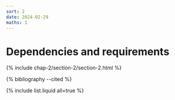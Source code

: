 ```yaml
---
sort: 2
date: 2024-02-29
maths: 1
---
```


# Dependencies and requirements

{% include chap-2/section-2/section-2.html %}

{% bibliography --cited %}

{% include list.liquid all=true %}
